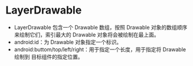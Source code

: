 # LayerDrawable

- LayerDrawable 包含一个 Drawable 数组，按照 Drawable 对象的数组顺序来绘制它们，索引最大的 Drawable 对象将会被绘制在最上面。
- android:id：为 Drawable 对象指定一个标识。
- android:buttom/top/left/right：用于指定一个长度，用于指定将 Drawable 绘制到 目标组件的指定位置。
